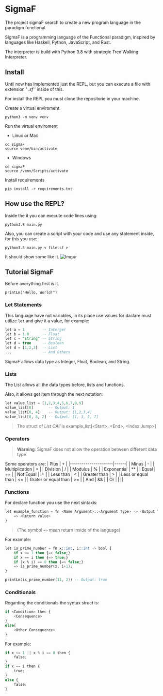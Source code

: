 # SigmaF

The project sigmaF search to create a new program language in the paradigm functional.

SigmaF is a programming language of the Functional paradigm, inspired by languages like Haskell, Python, JavaScript, and Rust.

The interpreter is build with Python 3.8 with strategie Tree Walking Interpreter.

## Install
Until now has implemented just the REPL, but you can execute a file with extension ' *.sf* ' inside of this.

For install the REPL you must clone the repositorie in your machine.

Create a virtual enviroment.
``` shell
python3 -m venv venv
```
Run the virtual enviroment

- Linux or Mac
```shell
cd sigmaF
source venv/bin/activate
```

- Windows
```shell
cd sigmaF
source /venv/Scripts/activate
```
Install requirements
```shell
pip install -r requirements.txt
```
## How use the REPL?
Inside the it you can execute code lines using:
```shell
python3.8 main.py
```
Also, you can create a script with your code and use any statement inside, for this you use:
```shell
python3.8 main.py < file.sf >
```

It should show some like it.
![Imgur](https://i.imgur.com/bZRpaEx.png)
## Tutorial SigmaF
Before averything first is it.
```SigmaF
printLn("Hello, World!")
```
### Let Statements
This language have not variables, in its place use values for daclare must utilize `let` and give it a value, for example:
```sql
let a = 1        -- Interger
let b = 1.0      -- Float
let c = "string" -- String
let d = true     -- Boolean
let d = [1,2,3]  -- List
...              -- And Others
```
SigmaF allows data type as Integer, Float, Boolean, and String.
### Lists 
The List allows all the data types before, lists and functions.

Also, it allows get item through the next notation:
```sql
let value_list = [1,2,3,4,5,6,7,8,9]
value_list[0]       -- Output: 1
value_list[0, 4]    -- Output: [1,2,3,4]
value_list[0, 8, 2] -- Output: [1, 3, 5, 7]
```
> The struct of *List CAll* is example_list[\<Start>, \<End>, \<Index Jump>]

### Operators
> **Warning**: SigmaF does not allow the operation between different data type.

Some operators are:
| Plus                 | +    |
|----------------------|------|
| Minus                | -    |
| Multiplication       | *    |
| Division             | /    |
| Modulus              | %    |
| Exponential          | **   |
| Equal                | ==   |
| Not Equal            | !=   |
| Less than            | <    |
| Greater than         | >    |
| Less or equal than   | <=   |
| Grater or equal than | >=   |
| And                  | &&   |
| Or                   | \|\| |

### Functions
For declare function you use the next sintaxis:
```Python
let example_function = fn <Name Argument>::<Argument Type> -> <Output Type> {
    => <Return Value>
}  
```
> (The symbol `=>` mean return inside of the language)

For example:
```sql
let is_prime_number = fn x::int, i::int -> bool {
    if x <= 1 then {=> false;}
    if x == i then {=> true;}
    if (x % i) == 0 then {=> false;}
    => is_prime_number(x, i+1);
}

printLn(is_prime_number(11, 2)) -- Output: true
```
### Conditionals
Regarding the conditionals the syntax struct is:
```Python
if <Condition> then {
    <Consequence>
}
else{
    <Other Consequence>
}
```
For example:
```Python
if x <= 1 || x % i == 0 then {
    false;
}
if x == i then {
    true;
}
else {
    false;
}
```






